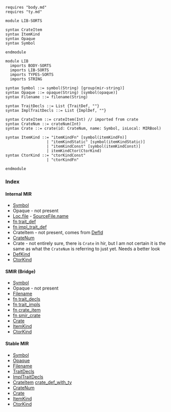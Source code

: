 ```k
requires "body.md"
requires "ty.md"

module LIB-SORTS

syntax CrateItem
syntax ItemKind
syntax Opaque
syntax Symbol

endmodule

module LIB
  imports BODY-SORTS
  imports LIB-SORTS
  imports TYPES-SORTS
  imports STRING

syntax Symbol ::= symbol(String) [group(mir-string)]
syntax Opaque ::= opaque(String) [symbol(opaque)]
syntax Filename ::= filename(String)

syntax TraitDecls ::= List {TraitDef, ""}
syntax ImplTraitDecls ::= List {ImplDef, ""}

syntax CrateItem ::= crateItem(Int) // imported from crate
syntax CrateNum ::= crateNum(Int)
syntax Crate ::= crate(id: CrateNum, name: Symbol, isLocal: MIRBool)

syntax ItemKind ::= "itemKindFn" [symbol(itemKindFn)]
                  | "itemKindStatic" [symbol(itemKindStatic)]
                  | "itemKindConst" [symbol(itemKindConst)]
                  | itemKindCtor(CtorKind)
syntax CtorKind ::= "ctorKindConst"
                  | "ctorKindFn"

endmodule
```

### Index

#### Internal MIR
- [Symbol](https://github.com/runtimeverification/rust/blob/85f90a461262f7ca37a6e629933d455fa9c3ee48/compiler/rustc_span/src/symbol.rs#L2233-L2243)
- Opaque - not present
- [Loc.file](https://github.com/runtimeverification/rust/blob/85f90a461262f7ca37a6e629933d455fa9c3ee48/compiler/rustc_span/src/lib.rs#L2383) - [SourceFile.name](https://github.com/runtimeverification/rust/blob/85f90a461262f7ca37a6e629933d455fa9c3ee48/compiler/rustc_span/src/lib.rs#L1583)
- [fn trait_def](https://github.com/runtimeverification/rust/blob/85f90a461262f7ca37a6e629933d455fa9c3ee48/compiler/rustc_hir_analysis/src/collect.rs#L1101-L1135)
- [fn impl_trait_def](https://github.com/runtimeverification/rust/blob/85f90a461262f7ca37a6e629933d455fa9c3ee48/compiler/rustc_middle/src/ty/context.rs#L2746-L2758)
- CrateItem - not present, comes from [DefId](https://github.com/runtimeverification/rust/blob/85f90a461262f7ca37a6e629933d455fa9c3ee48/compiler/rustc_span/src/def_id.rs#L216-L235)
- [CrateNum](https://github.com/runtimeverification/rust/blob/85f90a461262f7ca37a6e629933d455fa9c3ee48/compiler/rustc_span/src/def_id.rs#L17-L21)
- Crate - not entirely sure, there is `Crate` in hir, but I am not certain it is the same as what the `CrateNum` is referring to just yet. Needs a better look
- [DefKind](https://github.com/runtimeverification/rust/blob/85f90a461262f7ca37a6e629933d455fa9c3ee48/compiler/rustc_hir/src/def.rs#L49-L134)
- [CtorKind](https://github.com/runtimeverification/rust/blob/85f90a461262f7ca37a6e629933d455fa9c3ee48/compiler/rustc_hir/src/def.rs#L26-L33)

#### SMIR (Bridge)
- [Symbol](https://github.com/runtimeverification/rust/blob/9131ddf5faba14fab225a7bf8ef5ee5dafe12e3b/compiler/rustc_smir/src/rustc_smir/convert/mod.rs#L73-L79)
- Opaque - not present
- [Filename](https://github.com/runtimeverification/rust/blob/9131ddf5faba14fab225a7bf8ef5ee5dafe12e3b/compiler/rustc_smir/src/rustc_smir/context.rs#L279-L288)
- [fn trait_decls](https://github.com/runtimeverification/rust/blob/9131ddf5faba14fab225a7bf8ef5ee5dafe12e3b/compiler/rustc_smir/src/rustc_smir/context.rs#L112-L119)
- [fn trait_impls](https://github.com/runtimeverification/rust/blob/9131ddf5faba14fab225a7bf8ef5ee5dafe12e3b/compiler/rustc_smir/src/rustc_smir/context.rs#L138-L145)
- [fn crate_item](https://github.com/runtimeverification/rust/blob/9131ddf5faba14fab225a7bf8ef5ee5dafe12e3b/compiler/rustc_smir/src/rustc_internal/mod.rs#L80-L82)
- [fn smir_crate](https://github.com/runtimeverification/rust/blob/9131ddf5faba14fab225a7bf8ef5ee5dafe12e3b/compiler/rustc_smir/src/rustc_smir/mod.rs#L91C29-L91C45)
- [Crate](https://github.com/runtimeverification/rust/blob/9131ddf5faba14fab225a7bf8ef5ee5dafe12e3b/compiler/rustc_smir/src/rustc_smir/mod.rs#L86-L92)
- [ItemKind](https://github.com/runtimeverification/rust/blob/9131ddf5faba14fab225a7bf8ef5ee5dafe12e3b/compiler/rustc_smir/src/rustc_smir/mod.rs#L94-L127)
- [CtorKind](https://github.com/runtimeverification/rust/blob/9131ddf5faba14fab225a7bf8ef5ee5dafe12e3b/compiler/rustc_smir/src/rustc_smir/mod.rs#L124-L125)

#### Stable MIR
- [Symbol](https://github.com/runtimeverification/rust/blob/9131ddf5faba14fab225a7bf8ef5ee5dafe12e3b/compiler/stable_mir/src/lib.rs#L44)
- [Opaque](https://github.com/runtimeverification/rust/blob/9131ddf5faba14fab225a7bf8ef5ee5dafe12e3b/compiler/stable_mir/src/lib.rs#L215-L217)
- [Filename](https://github.com/runtimeverification/rust/blob/9131ddf5faba14fab225a7bf8ef5ee5dafe12e3b/compiler/stable_mir/src/lib.rs#L116)
- [TraitDecls](https://github.com/runtimeverification/rust/blob/9131ddf5faba14fab225a7bf8ef5ee5dafe12e3b/compiler/stable_mir/src/lib.rs#L72)
- [ImplTraitDecls](https://github.com/runtimeverification/rust/blob/9131ddf5faba14fab225a7bf8ef5ee5dafe12e3b/compiler/stable_mir/src/lib.rs#L75)
- [CrateItem](https://github.com/runtimeverification/rust/blob/9131ddf5faba14fab225a7bf8ef5ee5dafe12e3b/compiler/stable_mir/src/lib.rs#L121) [crate_def_with_ty](https://github.com/runtimeverification/rust/blob/9131ddf5faba14fab225a7bf8ef5ee5dafe12e3b/compiler/stable_mir/src/crate_def.rs#L126-L142)
- [CrateNum](https://github.com/runtimeverification/rust/blob/9131ddf5faba14fab225a7bf8ef5ee5dafe12e3b/compiler/stable_mir/src/lib.rs#L47)
- [Crate](https://github.com/runtimeverification/rust/blob/9131ddf5faba14fab225a7bf8ef5ee5dafe12e3b/compiler/stable_mir/src/lib.rs#L77-L83)
- [ItemKind](https://github.com/runtimeverification/rust/blob/9131ddf5faba14fab225a7bf8ef5ee5dafe12e3b/compiler/stable_mir/src/lib.rs#L102-L108)
- [CtorKind](https://github.com/runtimeverification/rust/blob/9131ddf5faba14fab225a7bf8ef5ee5dafe12e3b/compiler/stable_mir/src/lib.rs#L110-L114)
